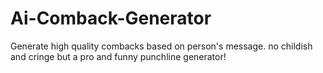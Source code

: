 # Ai-Comback-Generator
Generate high quality combacks based on person's message. no childish and cringe but a pro and funny punchline generator!



